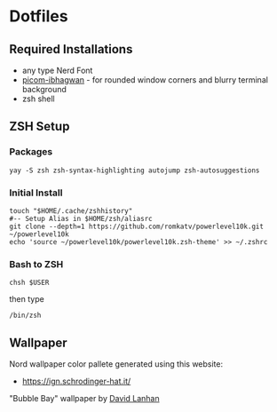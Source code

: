 # Dotfiles

## Required Installations

- any type Nerd Font
- [picom-ibhagwan](https://github.com/ibhagwan/picom) - for rounded window corners and blurry terminal background
- zsh shell

## ZSH Setup

### Packages
`yay -S zsh zsh-syntax-highlighting autojump zsh-autosuggestions`

### Initial Install
```
touch "$HOME/.cache/zshhistory"
#-- Setup Alias in $HOME/zsh/aliasrc
git clone --depth=1 https://github.com/romkatv/powerlevel10k.git ~/powerlevel10k
echo 'source ~/powerlevel10k/powerlevel10k.zsh-theme' >> ~/.zshrc
```

### Bash to ZSH

`chsh $USER`

then type

`/bin/zsh`

## Wallpaper
Nord wallpaper color pallete generated using this website:

- https://ign.schrodinger-hat.it/

"Bubble Bay" wallpaper by [David Lanhan](https://dlanham.com/)

